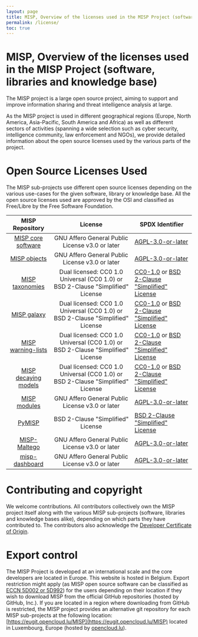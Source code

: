 ```yaml
---
layout: page
title: MISP, Overview of the licenses used in the MISP Project (software, libraries and knowledge base)
permalink: /license/
toc: true
---
```


# MISP, Overview of the licenses used in the MISP Project (software, libraries and knowledge base)

The MISP project is a large open source project, aiming to support and improve information sharing and threat intelligence analysis at large.

As the MISP project is used in different geographical regions (Europe, North America, Asia-Pacific, South America and Africa) as well as different sectors of activities (spanning a wide selection such as cyber security, intelligence community, law enforcement and NGOs), we provide detailed information about the open source licenses used by the various parts of the project.

# Open Source Licenses Used

The MISP sub-projects use different open source licenses depending on the various use-cases for the given software, library or knowledge base. All the open source licenses used are approved by the OSI and classified as Free/Libre by the Free Software Foundation.

|MISP Repository| License | SPDX Identifier
|:-:|:-:|---|
|[MISP core software](https://github.com/MISP/MISP)|GNU Affero General Public License v3.0 or later|[AGPL-3.0-or-later](https://spdx.org/licenses/AGPL-3.0-or-later.html#licenseText)|
|[MISP objects](https://github.com/MISP/misp-objects)|GNU Affero General Public License v3.0 or later|[AGPL-3.0-or-later](https://spdx.org/licenses/AGPL-3.0-or-later.html#licenseText)|
|[MISP taxonomies](https://github.com/MISP/misp-taxonomies)|Dual licensed: CC0 1.0 Universal (CC0 1.0) or BSD 2-Clause "Simplified" License|[CC0-1.0](https://spdx.org/licenses/CC0-1.0.html) or [BSD 2-Clause "Simplified" License](https://spdx.org/licenses/BSD-2-Clause.html)|
|[MISP galaxy](https://github.com/MISP/misp-galaxy)|Dual licensed: CC0 1.0 Universal (CC0 1.0) or BSD 2-Clause "Simplified" License|[CC0-1.0](https://spdx.org/licenses/CC0-1.0.html) or [BSD 2-Clause "Simplified" License](https://spdx.org/licenses/BSD-2-Clause.html)|
|[MISP warning-lists](https://github.com/MISP/misp-warninglists)|Dual licensed: CC0 1.0 Universal (CC0 1.0) or BSD 2-Clause "Simplified" License|[CC0-1.0](https://spdx.org/licenses/CC0-1.0.html) or [BSD 2-Clause "Simplified" License](https://spdx.org/licenses/BSD-2-Clause.html)|
|[MISP decaying models](https://github.com/MISP/misp-decaying-models)|Dual licensed: CC0 1.0 Universal (CC0 1.0) or BSD 2-Clause "Simplified" License|[CC0-1.0](https://spdx.org/licenses/CC0-1.0.html) or [BSD 2-Clause "Simplified" License](https://spdx.org/licenses/BSD-2-Clause.html)|
|[MISP modules](https://github.com/MISP/misp-modules)|GNU Affero General Public License v3.0 or later|[AGPL-3.0-or-later](https://spdx.org/licenses/AGPL-3.0-or-later.html#licenseText)|
|[PyMISP](https://github.com/MISP/misp-galaxy)|BSD 2-Clause "Simplified" License|[BSD 2-Clause "Simplified" License](https://spdx.org/licenses/BSD-2-Clause.html)|
|[MISP-Maltego](https://github.com/MISP/misp-maltego)|GNU Affero General Public License v3.0 or later|[AGPL-3.0-or-later](https://spdx.org/licenses/AGPL-3.0-or-later.html#licenseText)|
|[misp-dashboard](https://github.com/MISP/misp-dashboard)|GNU Affero General Public License v3.0 or later|[AGPL-3.0-or-later](https://spdx.org/licenses/AGPL-3.0-or-later.html#licenseText)|

# Contributing and copyright

We welcome contributions. All contributors collectively own the MISP project itself along with the various MISP sub-projects (software, libraries and knowledge bases alike), depending on which parts they have contributed to. The contributors also acknowledge the [Developer Certificate of Origin](https://developercertificate.org/).

# Export control

The MISP Project is developed at an international scale and the core developers are located in Europe. This website is hosted in Belgium. Export restriction might apply (as MISP open source software can be classified as [ECCN 5D002 or 5D992](https://www.bis.doc.gov/index.php/documents/new-encryption/1652-cat-5-part-2-quick-reference-guide/file)) for the users depending on their location if they wish to download MISP from the official GitHub repositories (hosted by GitHub, Inc.). If you are located in a region where downloading from GitHub is restricted, the MISP project provides an alternative git repository for each MISP sub-projects at the following location: [https://eugit.opencloud.lu/MISP](https://eugit.opencloud.lu/MISP) located in Luxembourg, Europe (hosted by [opencloud.lu](https://www.opencloud.lu/)).

